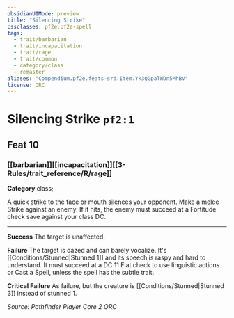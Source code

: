 ```yaml
---
obsidianUIMode: preview
title: "Silencing Strike"
cssclasses: pf2e,pf2e-spell
tags:
  - trait/barbarian
  - trait/incapacitation
  - trait/rage
  - trait/common
  - category/class
  - remaster
aliases: "Compendium.pf2e.feats-srd.Item.Yk3QGpalWDn5MhBV"
license: ORC
---
```

# Silencing Strike `pf2:1`
## Feat 10
### [[barbarian]][[incapacitation]][[3-Rules/trait_reference/R/rage]]

**Category** class; 




A quick strike to the face or mouth silences your opponent. Make a melee Strike against an enemy. If it hits, the enemy must succeed at a Fortitude check save against your class DC.

* * *

**Success** The target is unaffected.

**Failure** The target is dazed and can barely vocalize. It's [[Conditions/Stunned|Stunned 1]] and its speech is raspy and hard to understand. It must succeed at a DC 11 Flat check to use linguistic actions or Cast a Spell, unless the spell has the subtle trait.

**Critical Failure** As failure, but the creature is [[Conditions/Stunned|Stunned 3]] instead of stunned 1.

*Source: Pathfinder Player Core 2*
*ORC*